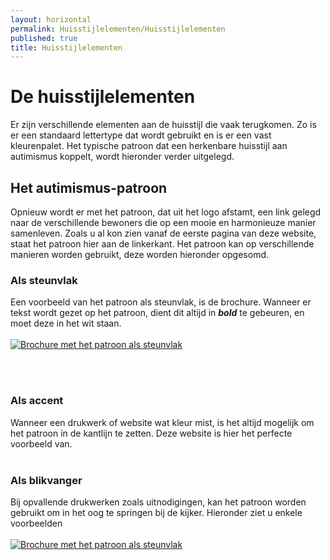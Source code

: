 ```yaml
---
layout: horizontal
permalink: Huisstijlelementen/Huisstijlelementen
published: true
title: Huisstijlelementen
---
```


# De huisstijlelementen

Er zijn verschillende elementen aan de huisstijl die vaak terugkomen. Zo is er een standaard lettertype dat wordt gebruikt en is er een vast kleurenpalet. 
Het typische patroon dat een herkenbare huisstijl aan autimismus koppelt, wordt hieronder verder uitgelegd.

## Het autimismus-patroon
    
Opnieuw wordt er met het patroon, dat uit het logo afstamt, een link gelegd naar de verschillende bewoners die op een mooie en harmonieuze manier samenleven.
Zoals u al kon zien vanaf de eerste pagina van deze website, staat het patroon hier aan de linkerkant. Het patroon kan op verschillende manieren worden gebruikt, deze worden hieronder opgesomd.

<h3>Als steunvlak</h3>
Een voorbeeld van het patroon als steunvlak, is de brochure.
Wanneer er tekst wordt gezet op het patroon, dient dit altijd in <b><i>bold</i></b> te gebeuren, en moet deze in het wit staan.
<br>&nbsp;<br>
<a href="../assets/images/toepassingen/Brochure1.png" data-lightbox="image-1" data-title="Brochure met het patroon als steunvlak"><img src="../assets/images/toepassingen/Brochure1.png" alt="Brochure met het patroon als steunvlak" class="w-50"></a>

<br>&nbsp;<br>
<h3>Als accent</h3>
Wanneer een drukwerk of website wat kleur mist, is het altijd mogelijk om het patroon in de kantlijn te zetten. Deze website is hier het perfecte voorbeeld van.
<br>&nbsp;<br>

<h3>Als blikvanger</h3>
Bij opvallende drukwerken zoals uitnodigingen, kan het patroon worden gebruikt om in het oog te springen bij de kijker. Hieronder ziet u enkele voorbeelden
<br>&nbsp;<br>
<a href="../assets/images/toepassingen/Brochure1.png" data-lightbox="image-1" data-title="Brochure met het patroon als steunvlak"><img src="../assets/images/toepassingen/Brochure1.png" alt="Brochure met het patroon als steunvlak" class="w-50"></a>



